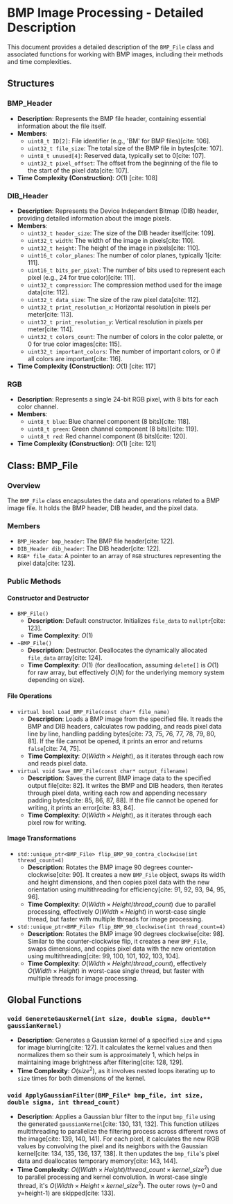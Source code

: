 # BMP Image Processing - Detailed Description

This document provides a detailed description of the `BMP_File` class and associated functions for working with BMP images, including their methods and time complexities.

## Structures

### BMP_Header
* **Description**: Represents the BMP file header, containing essential information about the file itself.
* **Members**:
    * `uint8_t ID[2]`: File identifier (e.g., 'BM' for BMP files)[cite: 106].
    * `uint32_t file_size`: The total size of the BMP file in bytes[cite: 107].
    * `uint8_t unused[4]`: Reserved data, typically set to 0[cite: 107].
    * `uint32_t pixel_offset`: The offset from the beginning of the file to the start of the pixel data[cite: 107].
* **Time Complexity (Construction)**: $O(1)$ [cite: 108]

### DIB_Header
* **Description**: Represents the Device Independent Bitmap (DIB) header, providing detailed information about the image pixels.
* **Members**:
    * `uint32_t header_size`: The size of the DIB header itself[cite: 109].
    * `uint32_t width`: The width of the image in pixels[cite: 110].
    * `uint32_t height`: The height of the image in pixels[cite: 110].
    * `uint16_t color_planes`: The number of color planes, typically 1[cite: 111].
    * `uint16_t bits_per_pixel`: The number of bits used to represent each pixel (e.g., 24 for true color)[cite: 111].
    * `uint32_t compression`: The compression method used for the image data[cite: 112].
    * `uint32_t data_size`: The size of the raw pixel data[cite: 112].
    * `uint32_t print_resolution_x`: Horizontal resolution in pixels per meter[cite: 113].
    * `uint32_t print_resolution_y`: Vertical resolution in pixels per meter[cite: 114].
    * `uint32_t colors_count`: The number of colors in the color palette, or 0 for true color images[cite: 115].
    * `uint32_t important_colors`: The number of important colors, or 0 if all colors are important[cite: 116].
* **Time Complexity (Construction)**: $O(1)$ [cite: 117]

### RGB
* **Description**: Represents a single 24-bit RGB pixel, with 8 bits for each color channel.
* **Members**:
    * `uint8_t blue`: Blue channel component (8 bits)[cite: 118].
    * `uint8_t green`: Green channel component (8 bits)[cite: 119].
    * `uint8_t red`: Red channel component (8 bits)[cite: 120].
* **Time Complexity (Construction)**: $O(1)$ [cite: 121]

## Class: BMP_File

### Overview
The `BMP_File` class encapsulates the data and operations related to a BMP image file. It holds the BMP header, DIB header, and the pixel data.

### Members
* `BMP_Header bmp_header`: The BMP file header[cite: 122].
* `DIB_Header dib_header`: The DIB header[cite: 122].
* `RGB* file_data`: A pointer to an array of `RGB` structures representing the pixel data[cite: 123].

### Public Methods

#### Constructor and Destructor
* `BMP_File()`
    * **Description**: Default constructor. Initializes `file_data` to `nullptr`[cite: 123].
    * **Time Complexity**: $O(1)$
* `~BMP_File()`
    * **Description**: Destructor. Deallocates the dynamically allocated `file_data` array[cite: 124].
    * **Time Complexity**: $O(1)$ (for deallocation, assuming `delete[]` is $O(1)$ for raw array, but effectively $O(N)$ for the underlying memory system depending on size).

#### File Operations
* `virtual bool Load_BMP_File(const char* file_name)`
    * **Description**: Loads a BMP image from the specified file. It reads the BMP and DIB headers, calculates row padding, and reads pixel data line by line, handling padding bytes[cite: 73, 75, 76, 77, 78, 79, 80, 81]. If the file cannot be opened, it prints an error and returns `false`[cite: 74, 75].
    * **Time Complexity**: $O(Width \times Height)$, as it iterates through each row and reads pixel data.
* `virtual void Save_BMP_File(const char* output_filename)`
    * **Description**: Saves the current BMP image data to the specified output file[cite: 82]. It writes the BMP and DIB headers, then iterates through pixel data, writing each row and appending necessary padding bytes[cite: 85, 86, 87, 88]. If the file cannot be opened for writing, it prints an error[cite: 83, 84].
    * **Time Complexity**: $O(Width \times Height)$, as it iterates through each pixel row for writing.

#### Image Transformations
* `std::unique_ptr<BMP_File> flip_BMP_90_contra_clockwise(int thread_count=4)`
    * **Description**: Rotates the BMP image 90 degrees counter-clockwise[cite: 90]. It creates a new `BMP_File` object, swaps its width and height dimensions, and then copies pixel data with the new orientation using multithreading for efficiency[cite: 91, 92, 93, 94, 95, 96].
    * **Time Complexity**: $O(Width \times Height / thread\_count)$ due to parallel processing, effectively $O(Width \times Height)$ in worst-case single thread, but faster with multiple threads for image processing.
* `std::unique_ptr<BMP_File> flip_BMP_90_clockwise(int thread_count=4)`
    * **Description**: Rotates the BMP image 90 degrees clockwise[cite: 98]. Similar to the counter-clockwise flip, it creates a new `BMP_File`, swaps dimensions, and copies pixel data with the new orientation using multithreading[cite: 99, 100, 101, 102, 103, 104].
    * **Time Complexity**: $O(Width \times Height / thread\_count)$, effectively $O(Width \times Height)$ in worst-case single thread, but faster with multiple threads for image processing.

## Global Functions

### `void GenereteGausKernel(int size, double sigma, double** gaussianKernel)`
* **Description**: Generates a Gaussian kernel of a specified `size` and `sigma` for image blurring[cite: 127]. It calculates the kernel values and then normalizes them so their sum is approximately 1, which helps in maintaining image brightness after filtering[cite: 128, 129].
* **Time Complexity**: $O(size^2)$, as it involves nested loops iterating up to `size` times for both dimensions of the kernel.

### `void ApplyGaussianFilter(BMP_File* bmp_file, int size, double sigma, int thread_count)`
* **Description**: Applies a Gaussian blur filter to the input `bmp_file` using the generated `gaussianKernel`[cite: 130, 131, 132]. This function utilizes multithreading to parallelize the filtering process across different rows of the image[cite: 139, 140, 141]. For each pixel, it calculates the new RGB values by convolving the pixel and its neighbors with the Gaussian kernel[cite: 134, 135, 136, 137, 138]. It then updates the `bmp_file`'s pixel data and deallocates temporary memory[cite: 143, 144].
* **Time Complexity**: $O((Width \times Height) / thread\_count \times kernel\_size^2)$ due to parallel processing and kernel convolution. In worst-case single thread, it's $O(Width \times Height \times kernel\_size^2)$. The outer rows (y=0 and y=height-1) are skipped[cite: 133].
